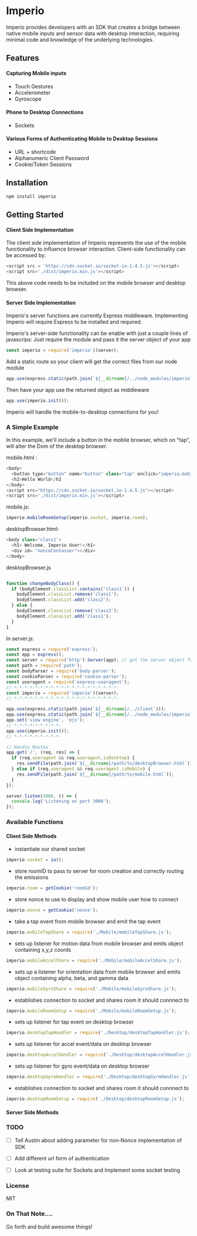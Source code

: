 # Imperio
Imperio provides developers with an SDK that creates a bridge between native mobile inputs and sensor data with desktop interaction, requiring minimal code and knowledge of the underlying technologies.

## Features
#### Capturing Mobile inputs
* Touch Gestures
* Accelerometer
* Gyroscope

#### Phone to Desktop Connections
* Sockets

#### Various Forms of Authenticating Mobile to Desktop Sessions
* URL + shortcode
* Alphanumeric Client Password
* Cookie/Token Sessions

## Installation
```bash
npm install imperio
```

## Getting Started

#### Client Side Implementation
The client side implementation of Imperio represents the use of the mobile functionality to influence browser interaction.
Client-side functionality can be accessed by:

```javascript
<script src = 'https://cdn.socket.io/socket-io-1.4.5.js'></script>
<script src='./dist/imperio.min.js'></script>
```
This above code needs to be included on the mobile browser and desktop browser.


#### Server Side Implementation

Imperio's server functions are currently Express middleware. Implementing Imperio will require Express to be installed and required.

Imperio's server-side functionality can be enable with just a couple lines of javascrips:
Just require the module and pass it the server object of your app
```javascript
const imperio = require('imperio')(server);
```

Add a static route so your client will get the correct files from our node module
```javascript
app.use(express.static(path.join(`${__dirname}/../node_modules/imperio`)));
```

Then have your app use the returned object as middleware
```javascript
app.use(imperio.init());
```
Imperio will handle the mobile-to-desktop connections for you!

### A Simple Example
In this example, we'll include a button in the mobile browser, which on "tap", will alter the Dom of the desktop browser.

mobile.html :
```javascript
<body>
  <button type="button" name="button" class="tap" onclick="imperio.mobileTapShare()">Tap Here</button>
  <h2>Hello World</h2
</body>
<script src="https://cdn.socket.io/socket.io-1.4.5.js"></script>
<script src='./dist/imperio.min.js'></script>
```

mobile.js:
```javascript
imperio.mobileRoomSetup(imperio.socket, imperio.room);
```


desktopBrowser.html:
```javascript
<body class='class1'>
  <h1> Welcome, Imperio User!</h1>
  <div id= "nonceContainer"></div>
</body>
```

desktopBrowser.js
```javascript

function changeBodyClass() {
  if (bodyElement.classList.contains('class1')) {
    bodyElement.classList.remove('class1');
    bodyElement.classList.add('class2');
  } else {
    bodyElement.classList.remove('class2');
    bodyElement.classList.add('class1');
  }
}

```


In server.js:
```javascript
const express = require('express');
const app = express();
const server = require('http').Server(app); // get the server object from the app instance
const path = require('path');
const bodyParser = require('body-parser');
const cookieParser = require('cookie-parser');
const useragent = require('express-useragent');
// *-*-*-*-*-*-*-*-*-*-*-*-*-*-*-*-*-*-*-*-
const imperio = require('imperio')(server);
// *-*-*-*-*-*-*-*-*-*-*-*-*-*-*-*-*-*-*-*-

app.use(express.static(path.join(`${__dirname}/../client`)));
app.use(express.static(path.join(`${__dirname}/../node_modules/imperio`)));
app.set('view engine', 'ejs');
// *-*-*-*-*-*-*-*-*-
app.use(imperio.init());
// *-*-*-*-*-*-*-*-*-

// Handle Routes
app.get('/', (req, res) => {
  if (req.useragent && req.useragent.isDesktop) {
    res.sendFile(path.join(`${__dirname}/path/to/desktopBrowser.html`));
  } else if (req.useragent && req.useragent.isMobile) {
    res.sendFile(path.join(`${__dirname}/path/to/mobile.html`));
  }
});

server.listen(3000, () => {
  console.log('Listening on port 3000');
});
```

### Available Functions
#### Client Side Methods


* instantiate our shared socket
``` javascript
imperio.socket = io();
```

* store roomID to pass to server for room creation and correctly routing the emissions
``` javascript
imperio.room = getCookie('roomId');
```

* store nonce to use to display and show mobile user how to connect
``` javascript
imperio.nonce = getCookie('nonce');
```

* take a tap event from mobile browser and emit the tap event
``` javascript
imperio.mobileTapShare = require('./Mobile/mobileTapShare.js');
```
* sets up listener for motion data from mobile browser and emits object containing x,y,z coords
``` javascript
imperio.mobileAccelShare = require('./Mobile/mobileAccelShare.js');
```

* sets up a listener for orientation data from mobile browser and emits object containing alpha, beta, and gamma data
``` javascript
imperio.mobileGyroShare = require('./Mobile/mobileGyroShare.js');
```

* establishes connection to socket and shares room it should connnect to
``` javascript
imperio.mobileRoomSetup = require('./Mobile/mobileRoomSetup.js');
```

* sets up listener for tap event on desktop browser
``` javascript
imperio.desktopTapHandler = require('./Desktop/desktopTapHandler.js');
```

* sets up listener for accel event/data on desktop browser
``` javascript
imperio.desktopAccelHandler = require('./Desktop/desktopAccelHandler.js');
```

* sets up listener for gyro event/data on desktop browser
``` javascript
imperio.desktopGyroHandler = require('./Desktop/desktopGyroHandler.js');
```

* establishes connection to socket and shares room it should connnect to
``` javascript
imperio.desktopRoomSetup = require('./Desktop/desktopRoomSetup.js');
```

#### Server Side Methods



### TODO

- [ ] Tell Austin about adding parameter for non-Nonce implementation of SDK
- [ ] Add different url form of authentication
- [ ] Look at testing suite for Sockets and Implement some socket testing


### License
MIT

### On That Note....
Go forth and build awesome things!
